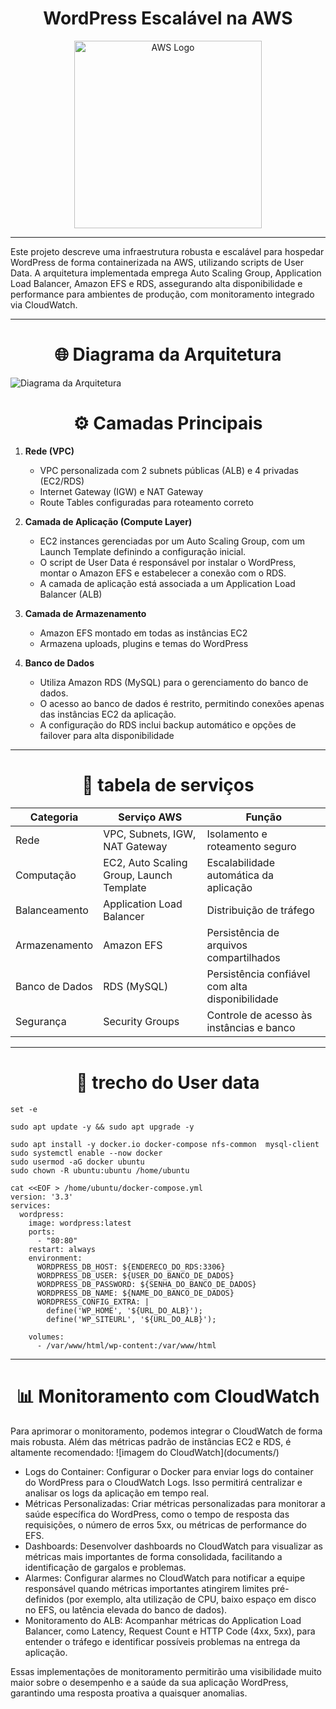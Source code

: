 <h1 align="center" >WordPress Escalável na AWS </h1>
<p align="center">
  <img src="https://logo.svgcdn.com/l/aws.svg" alt="AWS Logo" width="300">
</p>

---

Este projeto descreve uma infraestrutura robusta e escalável para hospedar WordPress de forma containerizada na AWS, utilizando scripts de User Data. A arquitetura implementada emprega Auto Scaling Group, Application Load Balancer, Amazon EFS e RDS, assegurando alta disponibilidade e performance para ambientes de produção, com monitoramento integrado via CloudWatch.

---

<h1 align="center" >🌐 Diagrama da Arquitetura </h1>

![Diagrama da Arquitetura](documents/worpress.drawio)


 <h1 align="center" > ⚙️ Camadas Principais </h1>

1. **Rede (VPC)**
   - VPC personalizada com 2 subnets públicas (ALB) e 4 privadas (EC2/RDS)
   - Internet Gateway (IGW) e NAT Gateway
   - Route Tables configuradas para roteamento correto

2. **Camada de Aplicação (Compute Layer)**
   - EC2 instances gerenciadas por um Auto Scaling Group, com um Launch Template definindo a configuração inicial.
   - O script de User Data é responsável por instalar o WordPress, montar o Amazon EFS e estabelecer a conexão com o RDS.
   - A camada de aplicação está associada a um Application Load Balancer (ALB) 

3. **Camada de Armazenamento**
   - Amazon EFS montado em todas as instâncias EC2
   - Armazena uploads, plugins e temas do WordPress

4. **Banco de Dados**
   - Utiliza Amazon RDS (MySQL) para o gerenciamento do banco de dados.
   - O acesso ao banco de dados é restrito, permitindo conexões apenas das instâncias EC2 da aplicação.
   - A configuração do RDS inclui backup automático e opções de failover para alta disponibilidade

---

<h1 align="center" > 📑 tabela de serviços  </h1>

<div align="center">

<table>
  <thead>
    <tr>
      <th>Categoria</th>
      <th>Serviço AWS</th>
      <th>Função</th>
    </tr>
  </thead>
  <tbody>
    <tr>
      <td>Rede</td>
      <td>VPC, Subnets, IGW, NAT Gateway</td>
      <td>Isolamento e roteamento seguro</td>
    </tr>
    <tr>
      <td>Computação</td>
      <td>EC2, Auto Scaling Group, Launch Template</td>
      <td>Escalabilidade automática da aplicação</td>
    </tr>
    <tr>
      <td>Balanceamento</td>
      <td>Application Load Balancer</td>
      <td>Distribuição de tráfego</td>
    </tr>
    <tr>
      <td>Armazenamento</td>
      <td>Amazon EFS</td>
      <td>Persistência de arquivos compartilhados</td>
    </tr>
    <tr>
      <td>Banco de Dados</td>
      <td>RDS (MySQL)</td>
      <td>Persistência confiável com alta disponibilidade</td>
    </tr>
    <tr>
      <td>Segurança</td>
      <td>Security Groups</td>
      <td>Controle de acesso às instâncias e banco</td>
    </tr>
  </tbody>
</table>

</div>

---

<h1 align="center" > 🔧 trecho do User data </h1>

```
set -e 

sudo apt update -y && sudo apt upgrade -y 

sudo apt install -y docker.io docker-compose nfs-common  mysql-client
sudo systemctl enable --now docker
sudo usermod -aG docker ubuntu
sudo chown -R ubuntu:ubuntu /home/ubuntu

cat <<EOF > /home/ubuntu/docker-compose.yml
version: '3.3'
services:
  wordpress:
    image: wordpress:latest
    ports:
      - "80:80"
    restart: always
    environment:
      WORDPRESS_DB_HOST: ${ENDERECO_DO_RDS:3306}
      WORDPRESS_DB_USER: ${USER_DO_BANCO_DE_DADOS}
      WORDPRESS_DB_PASSWORD: ${SENHA_DO_BANCO_DE_DADOS}
      WORDPRESS_DB_NAME: ${NAME_DO_BANCO_DE_DADOS}
      WORDPRESS_CONFIG_EXTRA: |
        define('WP_HOME', '${URL_DO_ALB}');
        define('WP_SITEURL', '${URL_DO_ALB}');

    volumes:
      - /var/www/html/wp-content:/var/www/html 

```
---

<h1 align="center" > 📊 Monitoramento com CloudWatch </h1>
Para aprimorar o monitoramento, podemos integrar o CloudWatch de forma mais robusta. Além das métricas padrão de instâncias EC2 e RDS, é altamente recomendado:
   ![imagem do CloudWatch](documents/)

   - Logs do Container: Configurar o Docker para enviar logs do container do WordPress para o CloudWatch Logs. Isso permitirá centralizar e analisar os logs da aplicação em tempo real.
   - Métricas Personalizadas: Criar métricas personalizadas para monitorar a saúde específica do WordPress, como o tempo de resposta das requisições, o número de erros 5xx, ou métricas de performance do EFS.
   - Dashboards: Desenvolver dashboards no CloudWatch para visualizar as métricas mais importantes de forma consolidada, facilitando a identificação de gargalos e problemas.
   - Alarmes: Configurar alarmes no CloudWatch para notificar a equipe responsável quando métricas importantes atingirem limites pré-definidos (por exemplo, alta utilização de CPU, baixo espaço em disco no EFS, ou latência elevada do banco de dados).
   - Monitoramento do ALB: Acompanhar métricas do Application Load Balancer, como Latency, Request Count e HTTP Code (4xx, 5xx), para entender o tráfego e identificar possíveis problemas na entrega da aplicação.

Essas implementações de monitoramento permitirão uma visibilidade muito maior sobre o desempenho e a saúde da sua aplicação WordPress, garantindo uma resposta proativa a quaisquer anomalias.













